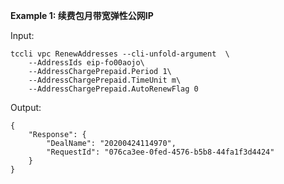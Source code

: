 **Example 1: 续费包月带宽弹性公网IP**



Input: 

```
tccli vpc RenewAddresses --cli-unfold-argument  \
    --AddressIds eip-fo00aojo\
    --AddressChargePrepaid.Period 1\
    --AddressChargePrepaid.TimeUnit m\
    --AddressChargePrepaid.AutoRenewFlag 0
```

Output: 
```
{
    "Response": {
        "DealName": "20200424114970",
        "RequestId": "076ca3ee-0fed-4576-b5b8-44fa1f3d4424"
    }
}
```

